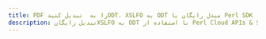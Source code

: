 ---title: PDF را به  تبدیل کنیدODT، XSLFO به ODT مبدل رایگان یا Perl SDKdescription: تبدیل رایگانXSLFO به ODT با استفاده از Perl Cloud APIs & SDK همچنین اسناد PDF را در Cloud ایجاد، ویرایش و رندر کنید.---